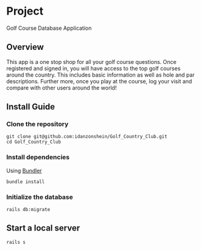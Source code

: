 # Project

Golf Course Database Application

## Overview
  This app is a one stop shop for all your golf course questions. Once registered and signed in, you will have access to the top golf courses around the country. This includes basic information as well as hole and par descriptions. Further more, once you play at the course, log your visit and compare with other users around the world!

## Install Guide

### Clone the repository

```shell
git clone git@github.com:idanzonshein/Golf_Country_Club.git
cd Golf_Country_Club
```


### Install dependencies

Using [Bundler](https://github.com/bundler/bundler)

```shell
bundle install
```

### Initialize the database

```shell
rails db:migrate
```

## Start a local server

```shell
rails s
```